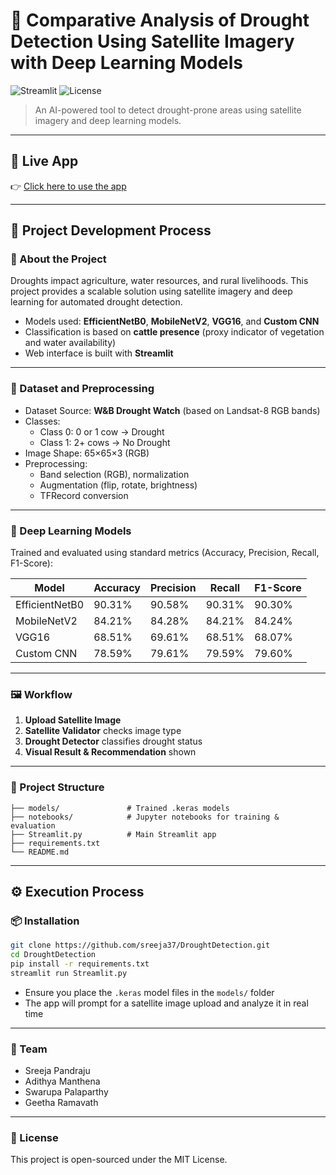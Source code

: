 # 🌾 Comparative Analysis of Drought Detection Using Satellite Imagery with Deep Learning Models 

![Streamlit](https://img.shields.io/badge/Streamlit-Deployed-green)
![License](https://img.shields.io/badge/license-MIT-blue.svg)

> An AI-powered tool to detect drought-prone areas using satellite imagery and deep learning models.

---

## 🔗 Live App

👉 [Click here to use the app](https://droughtdetection.streamlit.app/)

---

## 🧩 Project Development Process

### 📌 About the Project

Droughts impact agriculture, water resources, and rural livelihoods. This project provides a scalable solution using satellite imagery and deep learning for automated drought detection.

- Models used: **EfficientNetB0**, **MobileNetV2**, **VGG16**, and **Custom CNN**
- Classification is based on **cattle presence** (proxy indicator of vegetation and water availability)
- Web interface is built with **Streamlit**

---

### 📁 Dataset and Preprocessing

- Dataset Source: **W&B Drought Watch** (based on Landsat-8 RGB bands)
- Classes:
  - Class 0: 0 or 1 cow → Drought
  - Class 1: 2+ cows → No Drought
- Image Shape: 65×65×3 (RGB)
- Preprocessing:
  - Band selection (RGB), normalization
  - Augmentation (flip, rotate, brightness)
  - TFRecord conversion

---

### 🧠 Deep Learning Models

Trained and evaluated using standard metrics (Accuracy, Precision, Recall, F1-Score):

| Model          | Accuracy | Precision | Recall | F1-Score |
|----------------|----------|-----------|--------|----------|
| EfficientNetB0 | 90.31%   | 90.58%    | 90.31% | 90.30%   |
| MobileNetV2    | 84.21%   | 84.28%    | 84.21% | 84.24%   |
| VGG16          | 68.51%   | 69.61%    | 68.51% | 68.07%   |
| Custom CNN     | 78.59%   | 79.61%    | 79.59% | 79.60%   |

---

### 🖼️ Workflow

1. **Upload Satellite Image**
2. **Satellite Validator** checks image type
3. **Drought Detector** classifies drought status
4. **Visual Result & Recommendation** shown

---

### 📂 Project Structure

```
├── models/               # Trained .keras models
├── notebooks/            # Jupyter notebooks for training & evaluation
├── Streamlit.py          # Main Streamlit app
├── requirements.txt
└── README.md
```

---

## ⚙️ Execution Process

### 📦 Installation

```bash
git clone https://github.com/sreeja37/DroughtDetection.git
cd DroughtDetection
pip install -r requirements.txt
streamlit run Streamlit.py
```

- Ensure you place the `.keras` model files in the `models/` folder
- The app will prompt for a satellite image upload and analyze it in real time

---

### 🙌 Team

- Sreeja Pandraju
- Adithya Manthena
- Swarupa Palaparthy
- Geetha Ramavath

---

### 📜 License

This project is open-sourced under the MIT License.
